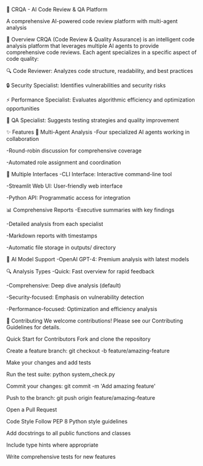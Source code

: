 🤖 CRQA - AI Code Review & QA Platform

A comprehensive AI-powered code review platform with multi-agent analysis


📖 Overview
CRQA (Code Review & Quality Assurance) is an intelligent code analysis platform that leverages multiple AI agents to provide comprehensive code reviews. Each agent specializes in a specific aspect of code quality:

🔍 Code Reviewer: Analyzes code structure, readability, and best practices

🔒 Security Specialist: Identifies vulnerabilities and security risks

⚡ Performance Specialist: Evaluates algorithmic efficiency and optimization opportunities

🧪 QA Specialist: Suggests testing strategies and quality improvement

✨ Features
🚀 Multi-Agent Analysis
 -Four specialized AI agents working in collaboration

 -Round-robin discussion for comprehensive coverage

-Automated role assignment and coordination

🔧 Multiple Interfaces
-CLI Interface: Interactive command-line tool

-Streamlit Web UI: User-friendly web interface

-Python API: Programmatic access for integration

📊 Comprehensive Reports
-Executive summaries with key findings

-Detailed analysis from each specialist

-Markdown reports with timestamps

-Automatic file storage in outputs/ directory

🤖 AI Model Support
-OpenAI GPT-4: Premium analysis with latest models


🔍 Analysis Types
-Quick: Fast overview for rapid feedback

-Comprehensive: Deep dive analysis (default)

-Security-focused: Emphasis on vulnerability detection

-Performance-focused: Optimization and efficiency analysis




🤝 Contributing
We welcome contributions! Please see our Contributing Guidelines for details.

Quick Start for Contributors
Fork and clone the repository

Create a feature branch: git checkout -b feature/amazing-feature

Make your changes and add tests

Run the test suite: python system_check.py

Commit your changes: git commit -m 'Add amazing feature'

Push to the branch: git push origin feature/amazing-feature

Open a Pull Request


Code Style
Follow PEP 8 Python style guidelines

Add docstrings to all public functions and classes

Include type hints where appropriate

Write comprehensive tests for new features




